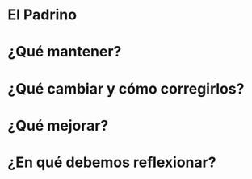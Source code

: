 # El Padrino

# ¿Qué mantener?

# ¿Qué cambiar y cómo corregirlos?

# ¿Qué mejorar?

# ¿En qué debemos reflexionar?